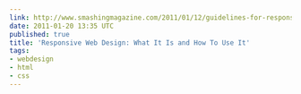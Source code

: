 ```yaml
---
link: http://www.smashingmagazine.com/2011/01/12/guidelines-for-responsive-web-design/
date: 2011-01-20 13:35 UTC
published: true
title: 'Responsive Web Design: What It Is and How To Use It'
tags:
- webdesign
- html
- css
---
```



